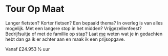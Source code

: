 # Tour Op Maat

Langer fietsten? Korter fietsen? Een bepaald thema? In overleg is van alles
mogelijk. Met een langere stop in het midden? Vrijgezellenfeest? Bedrijfsuitje
of met de famillie op stap? Laat [me](mailto:ans@nlgids.london) weten wat je in
gedachten hebt dan ga ik er achter aan en maak ik een prijsopgave.

Vanaf <span class="price">£24.95</span><span class="duration">3 &frac12; uur</span>
